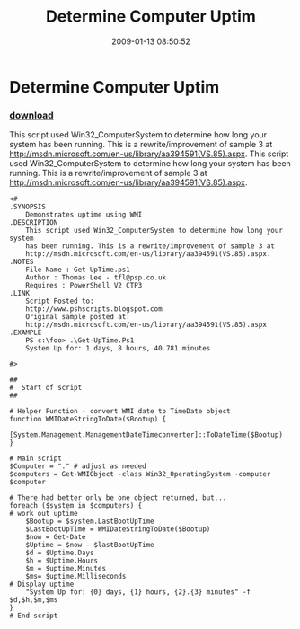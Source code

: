 ﻿---
pid:            802
parent:         0
children:       
poster:         Thomas Lee
title:          Determine Computer Uptim
date:           2009-01-13 08:50:52
description:    This script used Win32_ComputerSystem to determine how long your system has been running. This is a rewrite/improvement of sample 3 at http://msdn.microsoft.com/en-us/library/aa394591(VS.85).aspx. This script used Win32_ComputerSystem to determine how long your system
    has been running. This is a rewrite/improvement of sample 3 at
    http://msdn.microsoft.com/en-us/library/aa394591(VS.85).aspx. 
format:         posh
---

# Determine Computer Uptim

### [download](802.ps1)  

This script used Win32_ComputerSystem to determine how long your system has been running. This is a rewrite/improvement of sample 3 at http://msdn.microsoft.com/en-us/library/aa394591(VS.85).aspx. This script used Win32_ComputerSystem to determine how long your system
    has been running. This is a rewrite/improvement of sample 3 at
    http://msdn.microsoft.com/en-us/library/aa394591(VS.85).aspx. 

```posh
<#
.SYNOPSIS
    Demonstrates uptime using WMI 
.DESCRIPTION
    This script used Win32_ComputerSystem to determine how long your system
    has been running. This is a rewrite/improvement of sample 3 at
    http://msdn.microsoft.com/en-us/library/aa394591(VS.85).aspx. 
.NOTES
    File Name : Get-UpTime.ps1
    Author : Thomas Lee - tfl@psp.co.uk
    Requires : PowerShell V2 CTP3
.LINK
    Script Posted to: 
    http://www.pshscripts.blogspot.com
    Original sample posted at:
    http://msdn.microsoft.com/en-us/library/aa394591(VS.85).aspx
.EXAMPLE
    PS c:\foo> .\Get-UpTime.Ps1
    System Up for: 1 days, 8 hours, 40.781 minutes

#>

##
#  Start of script
##

# Helper Function - convert WMI date to TimeDate object
function WMIDateStringToDate($Bootup) {
	[System.Management.ManagementDateTimeconverter]::ToDateTime($Bootup)
}

# Main script
$Computer = "." # adjust as needed
$computers = Get-WMIObject -class Win32_OperatingSystem -computer $computer

# There had better only be one object returned, but...
foreach ($system in $computers) {
# work out uptime
	$Bootup = $system.LastBootUpTime
	$LastBootUpTime = WMIDateStringToDate($Bootup)
	$now = Get-Date
	$Uptime = $now - $lastBootUpTime
	$d = $Uptime.Days
	$h = $Uptime.Hours
	$m = $uptime.Minutes
	$ms= $uptime.Milliseconds
# Display uptime
	"System Up for: {0} days, {1} hours, {2}.{3} minutes" -f $d,$h,$m,$ms
} 
# End script
```
